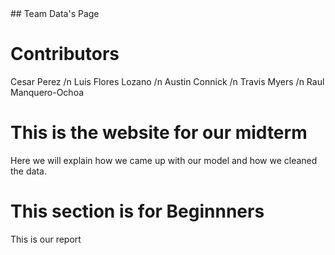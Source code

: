 <title>Team Data</title>
## Team Data's Page
<body>
  <h1>Contributors</h1>
  <p>Cesar Perez /n
  Luis Flores Lozano /n
  Austin Connick /n
  Travis Myers /n
  Raul Manquero-Ochoa</p>
<body>
  <h1>This is the website for our midterm</h1>
</body>
Here we will explain how we came up with our model and how we cleaned the data.
<body>
  <h1>This section is for Beginnners</h1>
  <p>This is our report</p>
</body>

